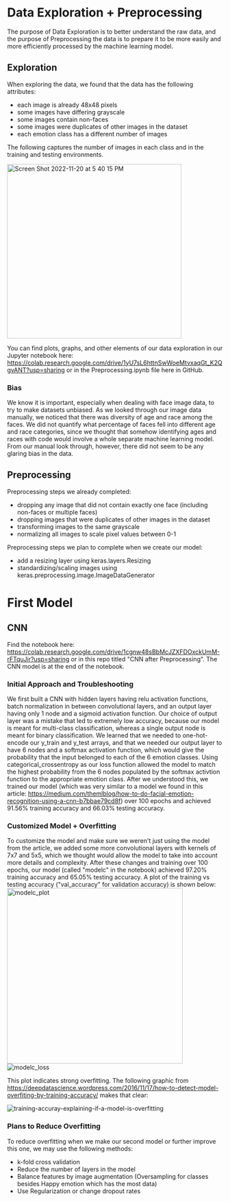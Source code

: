 # Data Exploration + Preprocessing
The purpose of Data Exploration is to better understand the raw data, and the purpose of Preprocessing the data is to prepare it to be more easily and more efficiently processed by the machine learning model.

## Exploration
When exploring the data, we found that the data has the following attributes:
- each image is already 48x48 pixels
- some images have differing grayscale
- some images contain non-faces
- some images were duplicates of other images in the dataset
- each emotion class has a different number of images

The following captures the number of images in each class and in the training and testing environments.

<img width="407" alt="Screen Shot 2022-11-20 at 5 40 15 PM" src="https://user-images.githubusercontent.com/60015396/202942961-0e7d0049-cbab-4799-b8f8-f4f1c2c1b909.png">



You can find plots, graphs, and other elements of our data exploration in our Jupyter notebook here: https://colab.research.google.com/drive/1yU7sL6httnSwWoeMtvxaqGt_K2QgvANT?usp=sharing or in the Preprocessing.ipynb file here in GitHub.

### Bias
We know it is important, especially when dealing with face image data, to try to make datasets unbiased. As we looked through our image data manually, we noticed that there was diversity of age and race among the faces. We did not quantify what percentage of faces fell into different age and race categories, since we thought that somehow identifying ages and races with code would involve a whole separate machine learning model. From our manual look through, however, there did not seem to be any glaring bias in the data.

## Preprocessing
Preprocessing steps we already completed:
- dropping any image that did not contain exactly one face (including non-faces or multiple faces)
- dropping images that were duplicates of other images in the dataset
- transforming images to the same grayscale
- normalizing all images to scale pixel values between 0-1

Preprocessing steps we plan to complete when we create our model:
- add a resizing layer using keras.layers.Resizing
- standardizing/scaling images using keras.preprocessing.image.ImageDataGenerator

# First Model

## CNN
Find the notebook here: https://colab.research.google.com/drive/1cgnw48sBbMcJZXFDOxckUmM-rFTquJir?usp=sharing or in this repo titled "CNN after Preprocessing". The CNN model is at the end of the notebook.

### Initial Approach and Troubleshooting
We first built a CNN with hidden layers having relu activation functions, batch normalization in between convolutional layers, and an output layer having only 1 node and a sigmoid activation function. Our choice of output layer was a mistake that led to extremely low accuracy, because our model is meant for multi-class classification, whereas a single output node is meant for binary classification. We learned that we needed to one-hot-encode our y_train and y_test arrays, and that we needed our output layer to have 6 nodes and a softmax activation function, which would give the probability that the input belonged to each of the 6 emotion classes. Using categorical_crossentropy as our loss function allowed the model to match the highest probability from the 6 nodes populated by the softmax activtion function to the appropriate emotion class. After we understood this, we trained our model (which was very similar to a model we found in this article: https://medium.com/themlblog/how-to-do-facial-emotion-recognition-using-a-cnn-b7bbae79cd8f) over 100 epochs and achieved 91.56% training accuracy and 66.03% testing accuracy. 

### Customized Model + Overfitting
To customize the model and make sure we weren't just using the model from the article, we added some more convolutional layers with kernels of 7x7 and 5x5, which we thought would allow the model to take into account more details and complexity. After these changes and training over 100 epochs, our model (called "modelc" in the notebook) achieved 97.20% training accuracy and 65.05% testing accuracy. A plot of the training vs testing accuracy ("val_accuracy" for validation accuracy) is shown below:
<img width="410" alt="modelc_plot" src="https://user-images.githubusercontent.com/60015396/204122661-963955d0-28e6-48b7-8fe2-b99b6772841c.png">
![modelc_loss](https://user-images.githubusercontent.com/118235748/204170317-005feb91-6950-4970-95a1-2a92c1f23f63.png)

This plot indicates strong overfitting. The following graphic from https://deepdatascience.wordpress.com/2016/11/17/how-to-detect-model-overfiting-by-training-accuracy/ makes that clear:

![training-accuray-explaining-if-a-model-is-overfitting](https://user-images.githubusercontent.com/60015396/204122835-59ddb2d8-5ac1-49ae-a4a8-778eaea1faaa.jpeg)

### Plans to Reduce Overfitting 
To reduce overfitting when we make our second model or further improve this one, we may use the following methods:
* k-fold cross validation 
* Reduce the number of layers in the model
* Balance features by image augmentation (Oversampling for classes besides Happy emotion which has the most data)
* Use Regularization or change dropout rates

